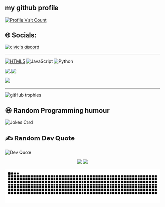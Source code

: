 ## my github profile

[![Profile Visit Count](https://visitcount.itsvg.in/api?id=RadioactivePotato&label=Profile%20Views&pretty=false)](https://visitcount.itsvg.in)

## 🌐 Socials:
[![civic's discord](https://discord-readme-badge.vercel.app/api?id=1260279206252904558)](https://discordapp.com/users/1258033419443503124)

***
[![HTML5](https://img.shields.io/badge/html5-%23E34F26.svg?style=for-the-badge&logo=html5&logoColor=white)](https://html.com)
![JavaScript](https://img.shields.io/badge/javascript-%23323330.svg?style=for-the-badge&logo=javascript&logoColor=%23F7DF1E)
![Python](https://img.shields.io/badge/python-3670A0?style=for-the-badge&logo=python&logoColor=ffdd54)

<a href="https://github.com/anuraghazra/github-readme-stats">
  <img height=200 align="center" src="https://github-readme-stats.vercel.app/api?username=civic1007&theme=cobalt" />
</a>
<a href="https://github.com/anuraghazra/convoychat">
  <img height=200 align="center" src="https://github-readme-stats.vercel.app/api/top-langs/?username=civic1007&theme=cobalt&layout=compact" />
</a>

![](https://github-readme-streak-stats.herokuapp.com?user=civic1007&theme=vue-dark)<br/>

***
![gitHub trophies](https://github-profile-trophy.vercel.app/?username=civic1007&theme=onedark&no-frame=false&no-bg=false&margin-w=4)

## 😆 Random Programming humour
![Jokes Card](https://readme-jokes.vercel.app/api?hideBorder&theme=cobalt&qColor=%23944bcc&aColor=%23bbdb51)

## ✍️ Random Dev Quote
![Dev Quote](https://quotes-github-readme.vercel.app/api?type=horizontal&theme=tokyonight)

<p align="center">
<img src="https://github.com/civic1007/civic1007/image1.png"> <img src="https://github.com/civic1007/civic1007/image2.png">
</p>

<p align="center">
<img src="https://github.com/VishwaGauravIn/VishwaGauravIn/blob/output/github-contribution-grid-snake.svg">
</p>
